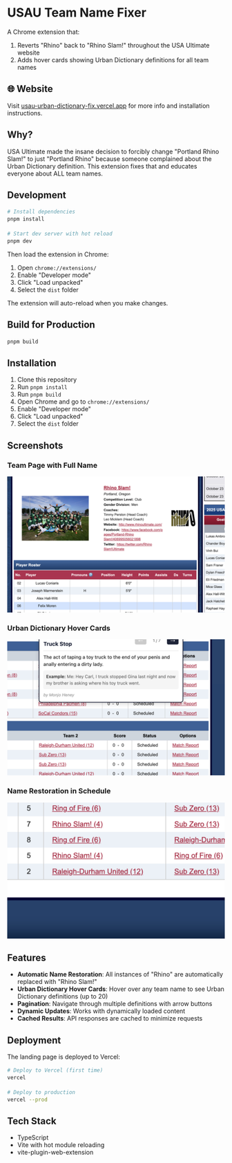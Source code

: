 # USAU Team Name Fixer

A Chrome extension that:
1. Reverts "Rhino" back to "Rhino Slam!" throughout the USA Ultimate website
2. Adds hover cards showing Urban Dictionary definitions for all team names

## 🌐 Website

Visit [usau-urban-dictionary-fix.vercel.app](https://usau-urban-dictionary-fix.vercel.app) for more info and installation instructions.

## Why?

USA Ultimate made the insane decision to forcibly change "Portland Rhino Slam!" to just "Portland Rhino" because someone complained about the Urban Dictionary definition. This extension fixes that and educates everyone about ALL team names.

## Development

```bash
# Install dependencies
pnpm install

# Start dev server with hot reload
pnpm dev
```

Then load the extension in Chrome:
1. Open `chrome://extensions/`
2. Enable "Developer mode"
3. Click "Load unpacked"
4. Select the `dist` folder

The extension will auto-reload when you make changes.

## Build for Production

```bash
pnpm build
```

## Installation

1. Clone this repository
2. Run `pnpm install`
3. Run `pnpm build`
4. Open Chrome and go to `chrome://extensions/`
5. Enable "Developer mode"
6. Click "Load unpacked"
7. Select the `dist` folder

## Screenshots

### Team Page with Full Name
![Rhino Slam! Team Page](screenshots/rhino-slam-team-page.png)

### Urban Dictionary Hover Cards
![Hover card showing Urban Dictionary definitions](screenshots/hover-card-example.png)

### Name Restoration in Schedule
![Rhino Slam! on Schedule](screenshots/rhino-slam-schedule.png)

## Features

- **Automatic Name Restoration**: All instances of "Rhino" are automatically replaced with "Rhino Slam!"
- **Urban Dictionary Hover Cards**: Hover over any team name to see Urban Dictionary definitions (up to 20)
- **Pagination**: Navigate through multiple definitions with arrow buttons
- **Dynamic Updates**: Works with dynamically loaded content
- **Cached Results**: API responses are cached to minimize requests

## Deployment

The landing page is deployed to Vercel:

```bash
# Deploy to Vercel (first time)
vercel

# Deploy to production
vercel --prod
```

## Tech Stack

- TypeScript
- Vite with hot module reloading
- vite-plugin-web-extension
